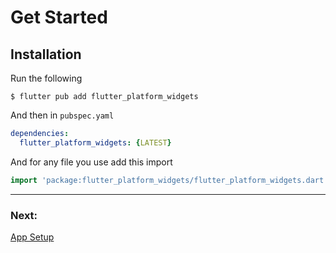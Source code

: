 # Get Started

## Installation

Run the following

```
$ flutter pub add flutter_platform_widgets
```

And then in `pubspec.yaml` 

```yaml
dependencies:
  flutter_platform_widgets: {LATEST}
```

And for any file you use add this import

```dart
import 'package:flutter_platform_widgets/flutter_platform_widgets.dart';
```

---

### Next: 

[App Setup](./app_setup.md)